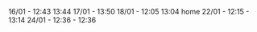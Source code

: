16/01 - 12:43 13:44
17/01 - 13:50
18/01 - 12:05 13:04   home
22/01 - 12:15 - 13:14
24/01 - 12:36 - 12:36